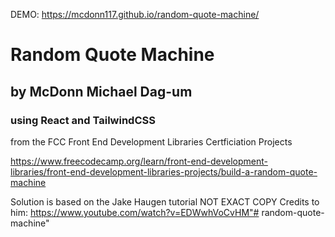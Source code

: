 DEMO: https://mcdonn117.github.io/random-quote-machine/

# Random Quote Machine

## by McDonn Michael Dag-um

### using React and TailwindCSS

from the FCC Front End Development Libraries Certficiation Projects

https://www.freecodecamp.org/learn/front-end-development-libraries/front-end-development-libraries-projects/build-a-random-quote-machine

Solution is based on the Jake Haugen tutorial
NOT EXACT COPY
Credits to him:
https://www.youtube.com/watch?v=EDWwhVoCvHM"# random-quote-machine" 
